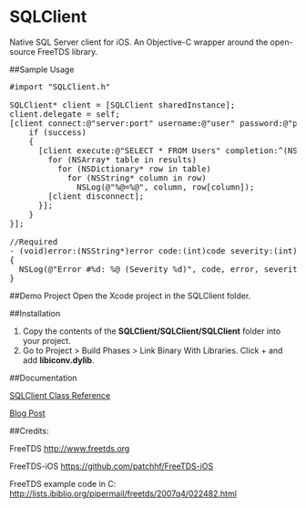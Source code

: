 SQLClient
=========

Native SQL Server client for iOS. An Objective-C wrapper around the open-source FreeTDS library.

##Sample Usage

<pre>
&#35;import "SQLClient.h"

SQLClient* client = [SQLClient sharedInstance];
client.delegate = self;
[client connect:@"server:port" username:@"user" password:@"pass" database:@"db" completion:^(BOOL success) {
    if (success)
    {
      [client execute:@"SELECT * FROM Users" completion:^(NSArray* results) {
        for (NSArray* table in results)
          for (NSDictionary* row in table)
            for (NSString* column in row)
              NSLog(@"%@=%@", column, row[column]);
        [client disconnect];
      }];
    }
}];

//Required
- (void)error:(NSString*)error code:(int)code severity:(int)severity
{
  NSLog(@"Error #%d: %@ (Severity %d)", code, error, severity);
}
</pre>

##Demo Project
Open the Xcode project in the SQLClient folder.


##Installation

1. Copy the contents of the **SQLClient/SQLClient/SQLClient** folder into your project.
2. Go to Project > Build Phases > Link Binary With Libraries. Click + and add **libiconv.dylib**.

##Documentation

<a href="http://htmlpreview.github.io/?https://raw.github.com/martinrybak/SQLClient/master/SQLClient/SQLClientDocs/html/index.html">SQLClient Class Reference</a>

<a href="http://wp.me/p3o7rD-cY">Blog Post</a>

##Credits:

FreeTDS
http://www.freetds.org

FreeTDS-iOS
https://github.com/patchhf/FreeTDS-iOS

FreeTDS example code in C:
http://lists.ibiblio.org/pipermail/freetds/2007q4/022482.html
